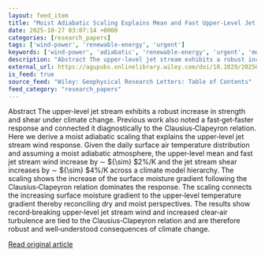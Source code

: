 ```yaml
---
layout: feed_item
title: "Moist Adiabatic Scaling Explains Mean and Fast Upper‐Level Jet Stream Wind Response to Climate Change"
date: 2025-10-27 03:07:14 +0000
categories: [research_papers]
tags: ['wind-power', 'renewable-energy', 'urgent']
keywords: ['wind-power', 'adiabatic', 'renewable-energy', 'urgent', 'moist', 'scaling']
description: "Abstract The upper‐level jet stream exhibits a robust increase in strength and shear under climate change"
external_url: https://agupubs.onlinelibrary.wiley.com/doi/10.1029/2025GL118315?af=R
is_feed: true
source_feed: "Wiley: Geophysical Research Letters: Table of Contents"
feed_category: "research_papers"
---
```


Abstract The upper‐level jet stream exhibits a robust increase in strength and shear under climate change. Previous work also noted a fast‐get‐faster response and connected it diagnostically to the Clausius‐Clapeyron relation. Here we derive a moist adiabatic scaling that explains the upper‐level jet stream wind response. Given the daily surface air temperature distribution and assuming a moist adiabatic atmosphere, the upper‐level mean and fast jet stream wind increase by ∼ ${\\sim} $2%/K and the jet stream shear increases by ∼ ${\\sim} $4%/K across a climate model hierarchy. The scaling shows the increase of the surface moisture gradient following the Clausius‐Clapeyron relation dominates the response. The scaling connects the increasing surface moisture gradient to the upper‐level temperature gradient thereby reconciling dry and moist perspectives. The results show record‐breaking upper‐level jet stream wind and increased clear‐air turbulence are tied to the Clausius‐Clapeyron relation and are therefore robust and well‐understood consequences of climate change.

[Read original article](https://agupubs.onlinelibrary.wiley.com/doi/10.1029/2025GL118315?af=R)
